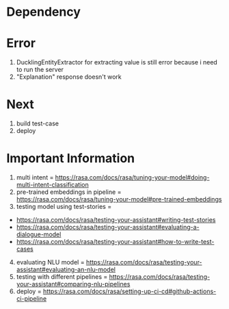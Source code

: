 # Dependency

# Error
1. DucklingEntityExtractor for extracting value is still error because i need to run the server 
2. "Explanation" response doesn't work

# Next
1. build test-case
2. deploy

# Important Information
1. multi intent = https://rasa.com/docs/rasa/tuning-your-model#doing-multi-intent-classification
2. pre-trained embeddings in pipeline = https://rasa.com/docs/rasa/tuning-your-model#pre-trained-embeddings
3. testing model using test-stories = 
- https://rasa.com/docs/rasa/testing-your-assistant#writing-test-stories
- https://rasa.com/docs/rasa/testing-your-assistant#evaluating-a-dialogue-model
- https://rasa.com/docs/rasa/testing-your-assistant#how-to-write-test-cases
4. evaluating NLU model = https://rasa.com/docs/rasa/testing-your-assistant#evaluating-an-nlu-model
5. testing with different pipelines = https://rasa.com/docs/rasa/testing-your-assistant#comparing-nlu-pipelines
6. deploy = https://rasa.com/docs/rasa/setting-up-ci-cd#github-actions-ci-pipeline